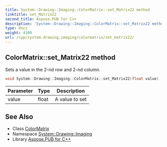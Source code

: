 ```yaml
---
title: System::Drawing::Imaging::ColorMatrix::set_Matrix22 method
linktitle: set_Matrix22
second_title: Aspose.PUB for C++
description: 'System::Drawing::Imaging::ColorMatrix::set_Matrix22 method. Sets a value in the 2-nd row and 2-nd column in C++.'
type: docs
weight: 4100
url: /cpp/system.drawing.imaging/colormatrix/set_matrix22/
---
```

## ColorMatrix::set_Matrix22 method


Sets a value in the 2-nd row and 2-nd column.

```cpp
void System::Drawing::Imaging::ColorMatrix::set_Matrix22(float value)
```


| Parameter | Type | Description |
| --- | --- | --- |
| value | float | A value to set |

## See Also

* Class [ColorMatrix](../)
* Namespace [System::Drawing::Imaging](../../)
* Library [Aspose.PUB for C++](../../../)
